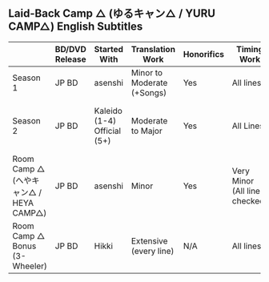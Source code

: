 ## Laid-Back Camp △ (ゆるキャン△ / YURU CAMP△) English Subtitles

||BD/DVD Release|Started With|Translation Work|Honorifics|Timing Work|Typesetting Work|Last Modified|
|--------|--------|--------|--------|--------|--------|--------|--------|
|Season 1|JP BD|asenshi|Minor to Moderate (+Songs)|Yes|All lines|Major|08/2022|
|Season 2|JP BD|Kaleido (1-4)<br/>Official (5+)|Moderate to Major|Yes|All Lines|1-4 Minor<br/>5+ Extensive<br/>Completely new|09/2022|
|Room Camp △ (へやキャン△ / HEYA CAMP△)|JP BD|asenshi|Minor|Yes|Very Minor (All lines checked)|Minor|07/2022|
|Room Camp △ Bonus (3-Wheeler)|JP BD|Hikki|Extensive<br/>(every line)|N/A|All lines|Major<br/>Completely new|07/2022|